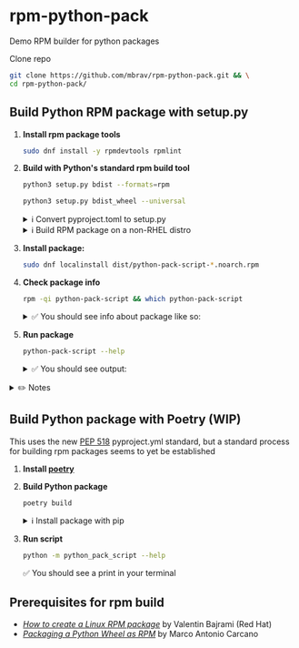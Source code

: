 # rpm-python-pack

Demo RPM builder for python packages

Clone repo

```bash
git clone https://github.com/mbrav/rpm-python-pack.git && \
cd rpm-python-pack/

```

## Build Python RPM package with setup.py

1. **Install rpm package tools**

    ```bash
    sudo dnf install -y rpmdevtools rpmlint
    ```

2. **Build with Python's standard rpm build tool**

    ```bash
    python3 setup.py bdist --formats=rpm
    ```

    ```bash
    python3 setup.py bdist_wheel --universal
    ```

    <details><summary>ℹ️ Convert pyproject.toml to setup.py</summary>
    <p>

    ```bash
    pip3 install poetry2setup --user && \
    poetry2setup > setup.py
    ```

    </p>
    </details>

    <details><summary>ℹ️ Build RPM package on a non-RHEL distro</summary>
    <p>

    ```bash
    sudo apt install rpm && \
    python setup.py bdist --formats=rpm
    ```

    </p>
    </details>

3. **Install package:**

    ```bash
    sudo dnf localinstall dist/python-pack-script-*.noarch.rpm
    ```

4. **Check package info**

    ```bash
    rpm -qi python-pack-script && which python-pack-script
    ```

    <details><summary>✅ You should see info about package like so:</summary>
    <p>

    ```
    Name        : python-pack-script
    Version     : 0.0.6
    Release     : 1
    Architecture: noarch
    Install Date: Wed 27 Apr 2022 09:15:34 AM UTC
    Group       : Development/Libraries
    Size        : 1155
    License     : UNKNOWN
    Signature   : (none)
    Source RPM  : python-pack-script-0.0.6-1.src.rpm
    Build Date  : Wed 27 Apr 2022 09:11:18 AM UTC
    Build Host  : rocky.local
    Relocations : /usr
    Vendor      : mbrav <mbrav@protonmail.com>
    Summary     : Demo RPM builder for python packages
    Description :
    UNKNOWN
    ```

    </p>
    </details>

5. **Run package**

    ```bash
    python-pack-script --help
    ```

    <details><summary>✅ You should see output:</summary>
    <p>

    This is python-pack-script v0.0.6!

    </p>
    </details>

</p>
</details>

<details><summary>✏️ Notes</summary>
<p>

Setup rpmbuild folder

```bash
rpmdev-setuptree
```

It will create the following folder in your home directory:

```
rpmbuild/
├── BUILD
├── RPMS
├── SOURCES
├── SPECS
└── SRPMS
```

Build spec:

```bash
rpmbuild -ba ./build/bdist.linux-x86_64/rpm/SPECS/python-pack-script.spec
```

</p>
</details>

## Build Python package with Poetry (WIP)

This uses the new [PEP 518](https://peps.python.org/pep-0518/) pyproject.yml standard, but a standard process for building rpm packages seems to yet be established

1. **Install [poetry](https://python-poetry.org/docs/)**

2. **Build Python package**

    ```bash
    poetry build
    ```

    <details><summary>ℹ️ Install package with pip</summary>
    <p>

    Create a new python environment and activate it

    ```bash
    python3 -m venv venv && source venv/bin/activate

    ```

    Install script into environment

    ```bash
    pip3 install --no-cache-dir --force-reinstall \
    dist/python_pack_script-*-py3-none-any.whl
    ```

3. **Run script**

    ```bash
    python -m python_pack_script --help
    ```

    ✅ You should see a print in your terminal

## Prerequisites for rpm build

-   [_How to create a Linux RPM package_](https://www.redhat.com/sysadmin/create-rpm-package) by Valentin Bajrami (Red Hat)
-   [_Packaging a Python Wheel as RPM_](https://grimoire.carcano.ch/blog/packaging-a-python-wheel-as-rpm/) by Marco Antonio Carcano
